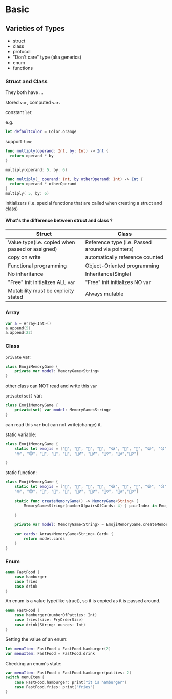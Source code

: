 # Basic

## Varieties of Types

- struct
- class
- protocol
- "Don't care" type (aka generics)
- enum
- functions

### Struct and Class

They both have ...

stored `var`, computed `var`.

constant `let`

e.g.
```swift
let defaultColor = Color.orange
```

support `func`

```swift
func multiply(operand: Int, by: Int) -> Int {
  return operand * by
}

multiply(operand: 5, by: 6)

func multiply(_ operand: Int, by otherOperand: Int) -> Int {
  return operand * otherOperand
}
multiply( 5, by: 6)

```

initializers (i.e. special functions that are called when creating a struct and class)


#### What's the difference between struct and class ?

| Struct  | Class |
|---|---|
| Value type(i.e. copied when passed or assigned)  | Reference type (i.e. Passed around via pointers)  |
| copy on write | automatically reference counted |
| Functional programming | Object-Oriented programming |
| No inheritance | Inheritance(Single) |
| "Free" init initializes ALL `var` | "Free" init initializes NO `var`|
| Mutability must be explicity stated | Always mutable |

### Array

```swift
var a = Array<Int>()
a.append(5)
a.append(22)
```

### Class

`private` var:
```swift
class EmojiMemoryGame {
    private var model: MemoryGame<String>
}
```
other class can NOT read and write this `var`

`private(set)` var:
```swift
class EmojiMemoryGame {
    private(set) var model: MemoryGame<String>
}
```
can read this `var` but can not write(change) it.

static variable:
```swift
class EmojiMemoryGame {
    static let emojis = ["🥝", "🍉", "🥑", "🎅", "😂", "🎄", "🎁", "😁", "😘", "💣" ,"🤖", "💀",
    "🤓", "😅", "🤙", "🦷", "👣", "🧚‍♂️", "🧜‍♂️", "🧜‍♀️", "🧞‍♂️","🧞‍♀️"]

}
```

static function:
```swift
class EmojiMemoryGame {
    static let emojis = ["🥝", "🍉", "🥑", "🎅", "😂", "🎄", "🎁", "😁", "😘", "💣" ,"🤖", "💀",
    "🤓", "😅", "🤙", "🦷", "👣", "🧚‍♂️", "🧜‍♂️", "🧜‍♀️", "🧞‍♂️","🧞‍♀️"]
    
    static func createMemoryGame() -> MemoryGame<String> {
        MemoryGame<String>(numberOfpairsOfCards: 4) { pairIndex in EmojiMemoryGame.emojis[pairIndex]}
        
    }

    private var model: MemoryGame<String> = EmojiMemoryGame.createMemoryGame()

    var cards: Array<MemoryGame<String>.Card> {
        return model.cards 
    }
}
```

### Enum

```swift
enum FastFood {
    case hamburger
    case fries
    case drink
}
```
An enum is a value type(like struct), so it is copied as it is passed around. 

```swift
enum FastFood {
    case hamburger(numberOfPatties: Int)
    case fries(size: FryOrderSize)
    case drink(String: ounces: Int)
}
```

Setting the value of an enum:
```swift
let menuItem: FastFood = FastFood.hamburger(2)
var menuItem: FastFood = FastFood.drink
```

Checking an enum's state:
```swift
var menuItem: FastFood = FastFood.hamburger(patties: 2)
switch menuItem {
    case FastFood.hamburger: print("it is hamburger")
    case FastFood.fries: print("fries")
}
```


